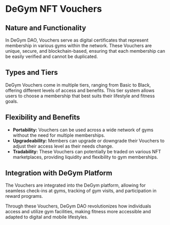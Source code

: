 # DeGym NFT Vouchers

## Nature and Functionality

In DeGym DAO, Vouchers serve as digital certificates that represent membership in various gyms within the network. These Vouchers are unique, secure, and blockchain-based, ensuring that each membership can be easily verified and cannot be duplicated.

## Types and Tiers

DeGym Vouchers come in multiple tiers, ranging from Basic to Black, offering different levels of access and benefits. This tier system allows users to choose a membership that best suits their lifestyle and fitness goals.

## Flexibility and Benefits

* **Portability:** Vouchers can be used across a wide network of gyms without the need for multiple memberships.
* **Upgradeability:** Members can upgrade or downgrade their Vouchers to adjust their access level as their needs change.
* **Tradability:** These Vouchers can potentially be traded on various NFT marketplaces, providing liquidity and flexibility to gym memberships.

## Integration with DeGym Platform

The Vouchers are integrated into the DeGym platform, allowing for seamless check-ins at gyms, tracking of gym visits, and participation in reward programs.

Through these Vouchers, DeGym DAO revolutionizes how individuals access and utilize gym facilities, making fitness more accessible and adapted to digital and mobile lifestyles.

